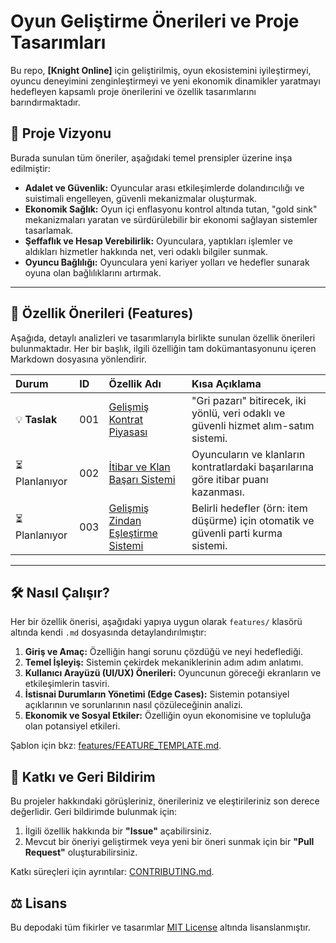 
# Oyun Geliştirme Önerileri ve Proje Tasarımları

Bu repo, **[Knight Online]** için geliştirilmiş, oyun ekosistemini iyileştirmeyi, oyuncu deneyimini zenginleştirmeyi ve yeni ekonomik dinamikler yaratmayı hedefleyen kapsamlı proje önerilerini ve özellik tasarımlarını barındırmaktadır.

## 📜 Proje Vizyonu

Burada sunulan tüm öneriler, aşağıdaki temel prensipler üzerine inşa edilmiştir:

-   **Adalet ve Güvenlik:** Oyuncular arası etkileşimlerde dolandırıcılığı ve suistimali engelleyen, güvenli mekanizmalar oluşturmak.
-   **Ekonomik Sağlık:** Oyun içi enflasyonu kontrol altında tutan, "gold sink" mekanizmaları yaratan ve sürdürülebilir bir ekonomi sağlayan sistemler tasarlamak.
-   **Şeffaflık ve Hesap Verebilirlik:** Oyunculara, yaptıkları işlemler ve aldıkları hizmetler hakkında net, veri odaklı bilgiler sunmak.
-   **Oyuncu Bağlılığı:** Oyunculara yeni kariyer yolları ve hedefler sunarak oyuna olan bağlılıklarını artırmak.

---

## 🚀 Özellik Önerileri (Features)

Aşağıda, detaylı analizleri ve tasarımlarıyla birlikte sunulan özellik önerileri bulunmaktadır. Her bir başlık, ilgili özelliğin tam dokümantasyonunu içeren Markdown dosyasına yönlendirir.

| Durum          | ID  | Özellik Adı                                                              | Kısa Açıklama                                                                          |
| :------------- | :-- | :----------------------------------------------------------------------- | :------------------------------------------------------------------------------------- |
| 💡 **Taslak**  | 001 | [Gelişmiş Kontrat Piyasası](./features/001-advanced-contract-market.md) | "Gri pazarı" bitirecek, iki yönlü, veri odaklı ve güvenli hizmet alım-satım sistemi. |
| ⏳ Planlanıyor | 002 | [İtibar ve Klan Başarı Sistemi](./features/002-reputation-and-clan-achievements.md) | Oyuncuların ve klanların kontratlardaki başarılarına göre itibar puanı kazanması.      |
| ⏳ Planlanıyor | 003 | [Gelişmiş Zindan Eşleştirme Sistemi](./features/003-advanced-dungeon-matching.md)   | Belirli hedefler (örn: item düşürme) için otomatik ve güvenli parti kurma sistemi.     |

---

## 🛠️ Nasıl Çalışır?

Her bir özellik önerisi, aşağıdaki yapıya uygun olarak `features/` klasörü altında kendi `.md` dosyasında detaylandırılmıştır:

1.  **Giriş ve Amaç:** Özelliğin hangi sorunu çözdüğü ve neyi hedeflediği.
2.  **Temel İşleyiş:** Sistemin çekirdek mekaniklerinin adım adım anlatımı.
3.  **Kullanıcı Arayüzü (UI/UX) Önerileri:** Oyuncunun göreceği ekranların ve etkileşimlerin tasviri.
4.  **İstisnai Durumların Yönetimi (Edge Cases):** Sistemin potansiyel açıklarının ve sorunlarının nasıl çözüleceğinin analizi.
5.  **Ekonomik ve Sosyal Etkiler:** Özelliğin oyun ekonomisine ve topluluğa olan potansiyel etkileri.

Şablon için bkz: [features/FEATURE_TEMPLATE.md](./features/FEATURE_TEMPLATE.md).

## 💬 Katkı ve Geri Bildirim

Bu projeler hakkındaki görüşleriniz, önerileriniz ve eleştirileriniz son derece değerlidir. Geri bildirimde bulunmak için:

1.  İlgili özellik hakkında bir **"Issue"** açabilirsiniz.
2.  Mevcut bir öneriyi geliştirmek veya yeni bir öneri sunmak için bir **"Pull Request"** oluşturabilirsiniz.

Katkı süreçleri için ayrıntılar: [CONTRIBUTING.md](./CONTRIBUTING.md).

## ⚖️ Lisans

Bu depodaki tüm fikirler ve tasarımlar [MIT License](./LICENSE) altında lisanslanmıştır.
 
